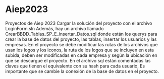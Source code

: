 # Aiep2023
Proyectos de Aiep 2023
Cargar la solución del proyecto con el archivo LoginForm.sln
Además, hay un archivo llamado CrearBBDD_Tablas_SP_E_insertar_Datos.sql donde están los querys para crear la base de datos del proyecto, las tablas, insertar los usuarios y las empresas.
En el proyecto se debe modificar las rutas de los archivos que usan los logos y los iconos, la ruta de los logos que se incluyen en esta subida, deben ser modificadas en cada empresa y según la ubicación en que se descargue el proyecto.
En el archivo sql están comentadas las claves que tienen el equivalente con su hash para cada usuario,
Es importante que se cambie la conexión de la base de datos en el proyecto.
